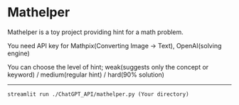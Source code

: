 # Mathelper

Mathelper is a toy project providing hint for a math problem.


You need API key for Mathpix(Converting Image -> Text), OpenAI(solving engine)


You can choose the level of hint; weak(suggests only the concept or keyword) / medium(regular hint) / hard(90% solution)

---

    streamlit run ./ChatGPT_API/mathelper.py (Your directory)



